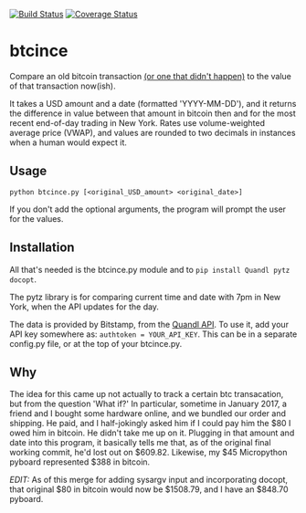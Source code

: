 [![Build Status](https://travis-ci.org/rveeblefetzer/btcince.svg?branch=master)](https://travis-ci.org/rveeblefetzer/btcince)
[![Coverage Status](https://coveralls.io/repos/github/rveeblefetzer/btcince/badge.svg)](https://coveralls.io/github/rveeblefetzer/btcince)

# btcince
Compare an old bitcoin transaction [(or one that didn't happen)](https://github.com/rveeblefetzer/btcince/blob/master/README.md#why) to the value of
that transaction now(ish).

It takes a USD amount and a date (formatted 'YYYY-MM-DD'), and it returns the
difference in value between that amount in bitcoin then and for the most recent
end-of-day trading in New York. Rates use volume-weighted average price (VWAP),
and values are rounded to two decimals in instances when a human would expect
it.

## Usage
`python btcince.py [<original_USD_amount> <original_date>]`

If you don't add the optional arguments, the program will prompt the user for
the values.

## Installation
All that's needed is the btcince.py module and to `pip install Quandl pytz
docopt`. 

The pytz library is for comparing current time and date with 7pm in New York,
when the API updates for the day.

The data is provided by Bitstamp, from the [Quandl
API](https://www.quandl.com/data/BITSTAMP-Bitstamp).  To use it, add your API
key somewhere as: `authtoken = YOUR_API_KEY`. This can be in a separate
config.py file, or at the top of your btcince.py.

## Why
The idea for this came up not actually to track a certain btc transacation, but
from the question 'What if?' In particular, sometime in January 2017, a friend
and I bought some hardware online, and we bundled our order and shipping. He paid,
and I half-jokingly asked him if I could pay him the $80 I owed him in bitcoin.
He didn't take me up on it. Plugging in that amount and date into this
program, it basically tells me that, as of the original final working commit,
he'd lost out on $609.82. Likewise, my $45 Micropython pyboard represented $388 in
bitcoin.

*EDIT:* As of this merge for adding sysargv input and incorporating docopt, that
original $80 in bitcoin would now be $1508.79, and I have an $848.70 pyboard. 

